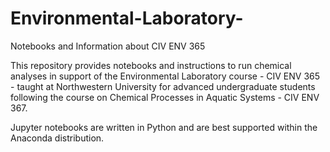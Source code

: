 # Environmental-Laboratory-
Notebooks and Information about CIV ENV 365

This repository provides notebooks and instructions to run chemical analyses in support of the Environmental Laboratory course - CIV ENV 365 - taught at Northwestern University for advanced undergraduate students following the course on Chemical Processes in Aquatic Systems - CIV ENV 367.

Jupyter notebooks are written in Python and are best supported within the Anaconda distribution.

